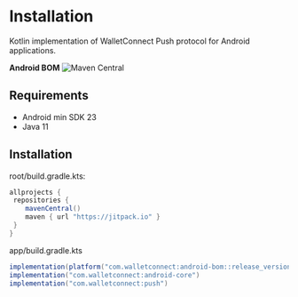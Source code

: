 # Installation

Kotlin implementation of WalletConnect Push protocol for Android applications.

**Android BOM** ![Maven Central](https://img.shields.io/maven-central/v/com.walletconnect/android-bom)

## Requirements

* Android min SDK 23
* Java 11

## Installation
root/build.gradle.kts:
```gradle
allprojects {
 repositories {
    mavenCentral()
    maven { url "https://jitpack.io" }
 }
}
```

app/build.gradle.kts

```gradle
implementation(platform("com.walletconnect:android-bom::release_version")
implementation("com.walletconnect:android-core")
implementation("com.walletconnect:push")
```